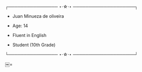 ┌──────────────── ⋆⋅☆⋅⋆ ────────────────────┐
- Juan Minueza de oliveira

- Age: 14

- Fluent in English

- Student (10th Grade)


└──────────────── ⋆⋅☆⋅⋆ ────────────────────┘

<!---
Ruajinho/Ruajinho is a ✨ special ✨ repository because its `README.md` (this file) appears on your GitHub profile.
You can click the Preview link to take a look at your changes.
--->

￼=
